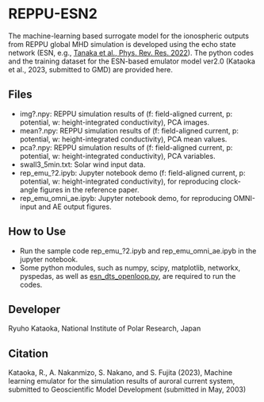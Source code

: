 # REPPU-ESN2
The machine-learning based surrogate model for the ionospheric outputs from REPPU global MHD simulation is developed using the echo state network (ESN, e.g., [Tanaka et al., Phys. Rev. Res. 2022](https://journals.aps.org/prresearch/abstract/10.1103/PhysRevResearch.4.L032014)). The python codes and the training dataset for the ESN-based emulator model ver2.0 (Kataoka et al., 2023, submitted to GMD) are provided here.

  ## Files
  * img?.npy: REPPU simulation results of (f: field-aligned current, p: potential, w: height-integrated conductivity), PCA images.
  * mean?.npy: REPPU simulation results of (f: field-aligned current, p: potential, w: height-integrated conductivity), PCA mean values. 
  * pca?.npy: REPPU simulation results of (f: field-aligned current, p: potential, w: height-integrated conductivity), PCA variables. 
  * swall3_5min.txt: Solar wind input data. 
  * rep_emu_?2.ipyb: Jupyter notebook demo (f: field-aligned current, p: potential, w: height-integrated conductivity), for reproducing clock-angle figures in the reference paper.
  * rep_emu_omni_ae.ipyb: Jupyter notebook demo, for reproducing OMNI-input and AE output figures.

  ## How to Use
  * Run the sample code rep_emu_?2.ipyb and rep_emu_omni_ae.ipyb in the jupyter notebook.
  * Some python modules, such as numpy, scipy, matplotlib, networkx, pyspedas, as well as [esn_dts_openloop.py](https://github.com/GTANAKA-LAB/DTS-ES), are required to run the codes. 

  ## Developer
  Ryuho Kataoka, National Institute of Polar Research, Japan
  
  ## Citation
  Kataoka, R., A. Nakanmizo, S. Nakano, and S. Fujita (2023), Machine learning emulator for the simulation results of auroral current system, submitted to Geoscientific Model Development (submitted in May, 2003)
